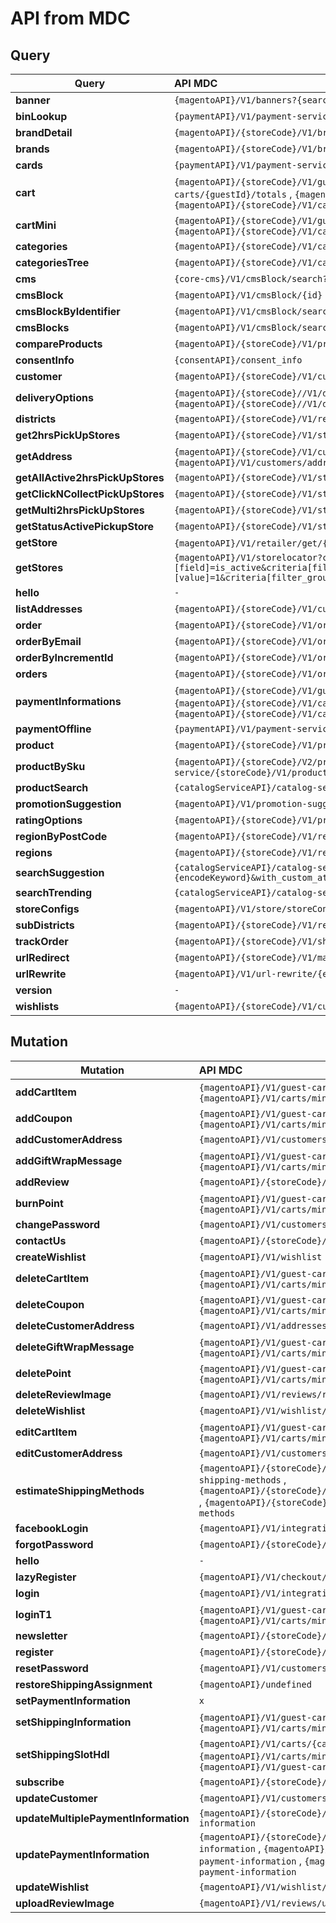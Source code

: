 # API from MDC

## Query

| Query | API MDC |
|-------|:--------|
| **banner** | `{magentoAPI}/V1/banners?{searchCriteria}` |
| **binLookup** | `{paymentAPI}/V1/payment-service-full-payment/get-bu-info/card/lookup/{bin}` |
| **brandDetail** | `{magentoAPI}/{storeCode}/V1/brands/{brandId}` |
| **brands** | `{magentoAPI}/{storeCode}/V1/brands?{searchCriteria}` |
| **cards** | `{paymentAPI}/V1/payment-service-full-payment/get-bu-info/card/{customerId}` |
| **cart** | `{magentoAPI}/{storeCode}/V1/guest-carts/{guestId}` , `{magentoAPI}/{storeCode}/V1/guest-carts/{guestId}/totals` , `{magentoAPI}/{storeCode}/V1/carts/mine` , `{magentoAPI}/{storeCode}/V1/carts/mine/totals` |
| **cartMini** | `{magentoAPI}/{storeCode}/V1/guest-carts/{guestId}/mini` , `{magentoAPI}/{storeCode}/V1/carts/mine/mini` |
| **categories** | `{magentoAPI}/{storeCode}/V1/category/flat` |
| **categoriesTree** | `{magentoAPI}/{storeCode}/V1/category/flat` |
| **cms** | `{core-cms}/V1/cmsBlock/search?{searchCriteria}` |
| **cmsBlock** | `{magentoAPI}/V1/cmsBlock/{id}` |
| **cmsBlockByIdentifier** | `{magentoAPI}/V1/cmsBlock/search?{searchCriteria}` |
| **cmsBlocks** | `{magentoAPI}/V1/cmsBlock/search?{searchCriteria}` |
| **compareProducts** | `{magentoAPI}/{storeCode}/V1/products/compare?sku={sku}` |
| **consentInfo** | `{consentAPI}/consent_info` |
| **customer** | `{magentoAPI}/{storeCode}/V1/customers/me` |
| **deliveryOptions** | `{magentoAPI}/{storeCode}//V1/delivery-info/products/{sku}` , `{magentoAPI}/{storeCode}//V1/delivery-info/products/{sku}/postcode/{postcode}` |
| **districts** | `{magentoAPI}/{storeCode}/V1/region/province/{regionId}/district` |
| **get2hrsPickUpStores** | `{magentoAPI}/{storeCode}/V1/storepickup/stores/ispu/{sku}` |
| **getAddress** | `{magentoAPI}/{storeCode}/V1/customers/me` , `{magentoAPI}/V1/customers/addresses/{addressId}` |
| **getAllActive2hrsPickUpStores** | `{magentoAPI}/{storeCode}/V1/storepickup/stores/active/{sku}` |
| **getClickNCollectPickUpStores** | `{magentoAPI}/{storeCode}/V1/storepickup/stores/sts` |
| **getMulti2hrsPickUpStores** | `{magentoAPI}/{storeCode}/V1/storepickup/stores/ispu/{sku}` |
| **getStatusActivePickupStore** | `{magentoAPI}/{storeCode}/V1/storepickup/stores/active/{sku}/is-salable` |
| **getStore** | `{magentoAPI}/V1/retailer/get/{retailerId}` , `{magentoAPI}/V1/storelocator?{searchCriteria}` |
| **getStores** | `{magentoAPI}/V1/storelocator?criteria[filter_groups][0][filters][0][field]=is_active&criteria[filter_groups][0][filters][0][value]=1&criteria[filter_groups][0][filters][0][condition_type]=eq` |
| **hello** | `-` |
| **listAddresses** | `{magentoAPI}/{storeCode}/V1/customers/me` |
| **order** | `{magentoAPI}/{storeCode}/V1/orders/{orderId}` |
| **orderByEmail** | `{magentoAPI}/{storeCode}/V1/orders?{searchCriteria}` |
| **orderByIncrementId** | `{magentoAPI}/{storeCode}/V1/orders?{searchCriteria}` |
| **orders** | `{magentoAPI}/{storeCode}/V1/orders?{searchCriteria}` |
| **paymentInformations** | `{magentoAPI}/{storeCode}/V1/guest-carts/{guestId}/payment-information` , `{magentoAPI}/{storeCode}/V1/carts/{cartId}/payment-information` , `{magentoAPI}/{storeCode}/V1/carts/mine/payment-information` |
| **paymentOffline** | `{paymentAPI}/V1/payment-service-bank-transfer/get-bu-info/payment/offline/{incrementId}` |
| **product** | `{magentoAPI}/{storeCode}/V1/products/url-key/{urlEncode}` |
| **productBySku** | `{magentoAPI}/{storeCode}/V2/products/{sku}` , `{catalogServiceAPI}/catalog-service/{storeCode}/V1/products/search?{searchQueryString}` |
| **productSearch** | `{catalogServiceAPI}/catalog-service/{storeCode}/V1/products/search?{searchQueryString}` |
| **promotionSuggestion** | `{magentoAPI}/V1/promotion-suggestion/product?{searchCriteria}` |
| **ratingOptions** | `{magentoAPI}/{storeCode}/V1/products/rating/options` |
| **regionByPostCode** | `{magentoAPI}/{storeCode}/V1/region/postcode/{postcode}` |
| **regions** | `{magentoAPI}/{storeCode}/V1/region/postcode` |
| **searchSuggestion** | `{catalogServiceAPI}/catalog-service/{storeCode}/V1/products/suggest?q={encodeKeyword}&with_custom_attributes=true` |
| **searchTrending** | `{catalogServiceAPI}/catalog-service/{storeCode}/V1/products/top-search` |
| **storeConfigs** | `{magentoAPI}/V1/store/storeConfigs` |
| **subDistricts** | `{magentoAPI}/{storeCode}/V1/region/province/{regionId}/district/{districtId}/subdistrict` |
| **trackOrder** | `{magentoAPI}/{storeCode}/V1/shipment-tracking?{searchCriteria}` |
| **urlRedirect** | `{magentoAPI}/{storeCode}/V1/mapping-url?requestPath={encodeUrl}` |
| **urlRewrite** | `{magentoAPI}/V1/url-rewrite/{encodeUrl}` |
| **version** | `-` |
| **wishlists** | `{magentoAPI}/{storeCode}/V1/customers/me` |


## Mutation
| Mutation | API MDC |
|----------|:--------|
| **addCartItem** | `{magentoAPI}/V1/guest-carts/{guestId}/items` , `{magentoAPI}/V1/carts/mine/items` |
| **addCoupon** | `{magentoAPI}/V1/guest-carts/{cartId}/coupons/{coupon}` , `{magentoAPI}/V1/carts/mine/coupons/{coupon}` |
| **addCustomerAddress** | `{magentoAPI}/V1/customers/addresses` |
| **addGiftWrapMessage** | `{magentoAPI}/V1/guest-carts/{cartId}/gift-message` , `{magentoAPI}/V1/carts/mine/gift-message` |
| **addReview** | `{magentoAPI}/{storeCode}/V2/products/{sku}/review` |
| **burnPoint** | `{magentoAPI}/V1/guest-carts/{guestToken}/t1c` , `{magentoAPI}/V1/carts/mine/t1c` |
| **changePassword** | `{magentoAPI}/V1/customers/me/password` |
| **contactUs** | `{magentoAPI}/{storeCode}/V1/contact` |
| **createWishlist** | `{magentoAPI}/V1/wishlist` |
| **deleteCartItem** | `{magentoAPI}/V1/guest-carts/{guestId}/items/{itemId}` , `{magentoAPI}/V1/carts/mine/items/{itemId}` |
| **deleteCoupon** | `{magentoAPI}/V1/guest-carts/{cartId}/coupons/{coupon}` , `{magentoAPI}/V1/carts/mine/coupons/{coupon}` |
| **deleteCustomerAddress** | `{magentoAPI}/V1/addresses/{addressId}` |
| **deleteGiftWrapMessage** | `{magentoAPI}/V1/guest-carts/{cartId}/gift-message` , `{magentoAPI}/V1/carts/mine/gift-message` |
| **deletePoint** | `{magentoAPI}/V1/guest-carts/{guestToken}/t1c` , `{magentoAPI}/V1/carts/mine/t1c` |
| **deleteReviewImage** | `{magentoAPI}/V1/reviews/remove_file/product_review%2f{imagePath}` |
| **deleteWishlist** | `{magentoAPI}/V1/wishlist/{wishlistId}` |
| **editCartItem** | `{magentoAPI}/V1/guest-carts/{guestId}/items/{itemId}` , `{magentoAPI}/V1/carts/mine/items/{itemId}` |
| **editCustomerAddress** | `{magentoAPI}/V1/customers/addresses/{addressId}` |
| **estimateShippingMethods** | `{magentoAPI}/{storeCode}/V1/guest-carts/{guestId}/estimate-shipping-methods` , `{magentoAPI}/{storeCode}/V1/carts/mine/estimate-shipping-methods` , `{magentoAPI}/{storeCode}/V1/carts/{cartId}/estimate-shipping-methods` |
| **facebookLogin** | `{magentoAPI}/V1/integration/customer/social_token` |
| **forgotPassword** | `{magentoAPI}/{storeCode}/V1/customers/password` |
| **hello** | `-` |
| **lazyRegister** | `{magentoAPI}/V1/checkout/lazy-register` |
| **login** | `{magentoAPI}/V1/integration/customer/token` |
| **loginT1** | `{magentoAPI}/V1/guest-carts/{guestToken}/t1c/balance` , `{magentoAPI}/V1/carts/mine/t1c/balance` |
| **newsletter** | `{magentoAPI}/{storeCode}/V1/guest-subscriber/{email}` |
| **register** | `{magentoAPI}/{storeCode}/V1/customers` |
| **resetPassword** | `{magentoAPI}/V1/customers/resetPassword` |
| **restoreShippingAssignment** | `{magentoAPI}/undefined` |
| **setPaymentInformation** | `x` |
| **setShippingInformation** | `{magentoAPI}/V1/guest-carts/{guestId}/shipping-information` , `{magentoAPI}/V1/carts/mine/shipping-information` |
| **setShippingSlotHdl** | `{magentoAPI}/V1/carts/{cartId}/shipping-slot-hdl/book` , `{magentoAPI}/V1/carts/mine/shipping-slot-hdl/book` , `{magentoAPI}/V1/guest-carts/{guestId}/shipping-slot-hdl/book` |
| **subscribe** | `{magentoAPI}/{storeCode}/V1/newsletter/subscribe` |
| **updateCustomer** | `{magentoAPI}/V1/customers/me` |
| **updateMultiplePaymentInformation** | `{magentoAPI}/{storeCode}/V1/carts/set-multiple-payment-information` |
| **updatePaymentInformation** | `{magentoAPI}/{storeCode}/V1/guest-carts/{cartId}/set-payment-information` , `{magentoAPI}/{storeCode}/V1/carts/{cartId}/set-payment-information` , `{magentoAPI}/{storeCode}/V1/carts/mine/set-payment-information` |
| **updateWishlist** | `{magentoAPI}/V1/wishlist/{wishlistId}` |
| **uploadReviewImage** | `{magentoAPI}/V1/reviews/upload` |

